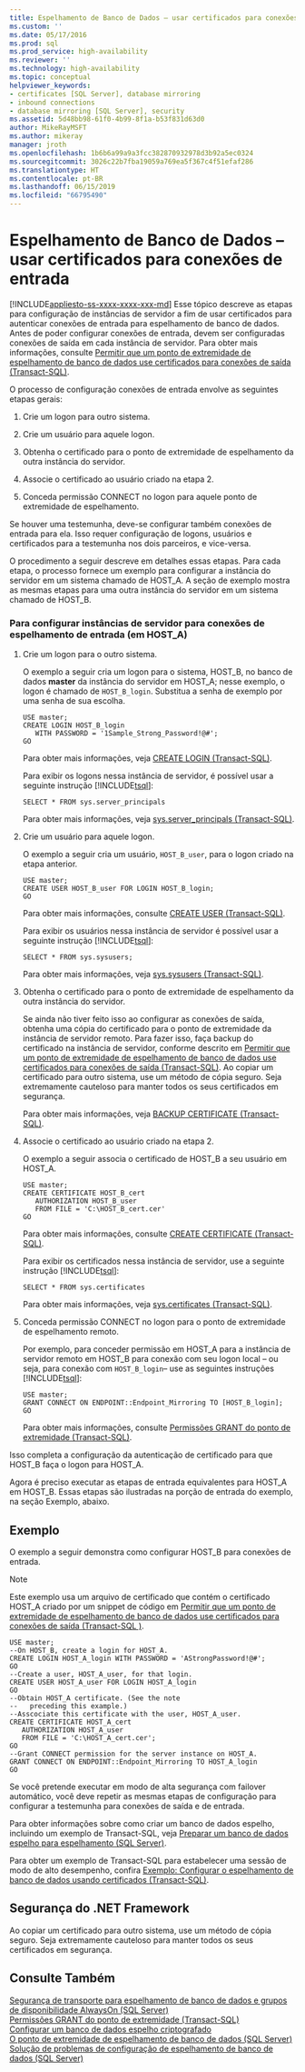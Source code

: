 ```yaml
---
title: Espelhamento de Banco de Dados – usar certificados para conexões de entrada | Microsoft Docs
ms.custom: ''
ms.date: 05/17/2016
ms.prod: sql
ms.prod_service: high-availability
ms.reviewer: ''
ms.technology: high-availability
ms.topic: conceptual
helpviewer_keywords:
- certificates [SQL Server], database mirroring
- inbound connections
- database mirroring [SQL Server], security
ms.assetid: 5d48bb98-61f0-4b99-8f1a-b53f831d63d0
author: MikeRayMSFT
ms.author: mikeray
manager: jroth
ms.openlocfilehash: 1b6b6a99a9a3fcc382870932978d3b92a5ec0324
ms.sourcegitcommit: 3026c22b7fba19059a769ea5f367c4f51efaf286
ms.translationtype: HT
ms.contentlocale: pt-BR
ms.lasthandoff: 06/15/2019
ms.locfileid: "66795490"
---
```

# <a name="database-mirroring---use-certificates-for-inbound-connections"></a>Espelhamento de Banco de Dados – usar certificados para conexões de entrada
[!INCLUDE[appliesto-ss-xxxx-xxxx-xxx-md](../../includes/appliesto-ss-xxxx-xxxx-xxx-md.md)]
  Esse tópico descreve as etapas para configuração de instâncias de servidor a fim de usar certificados para autenticar conexões de entrada para espelhamento de banco de dados. Antes de poder configurar conexões de entrada, devem ser configuradas conexões de saída em cada instância de servidor. Para obter mais informações, consulte [Permitir que um ponto de extremidade de espelhamento de banco de dados use certificados para conexões de saída &#40;Transact-SQL&#41;](../../database-engine/database-mirroring/database-mirroring-use-certificates-for-outbound-connections.md).  
  
 O processo de configuração conexões de entrada envolve as seguintes etapas gerais:  
  
1.  Crie um logon para outro sistema.  
  
2.  Crie um usuário para aquele logon.  
  
3.  Obtenha o certificado para o ponto de extremidade de espelhamento da outra instância do servidor.  
  
4.  Associe o certificado ao usuário criado na etapa 2.  
  
5.  Conceda permissão CONNECT no logon para aquele ponto de extremidade de espelhamento.  
  
 Se houver uma testemunha, deve-se configurar também conexões de entrada para ela. Isso requer configuração de logons, usuários e certificados para a testemunha nos dois parceiros, e vice-versa.  
  
 O procedimento a seguir descreve em detalhes essas etapas. Para cada etapa, o processo fornece um exemplo para configurar a instância do servidor em um sistema chamado de HOST_A. A seção de exemplo mostra as mesmas etapas para uma outra instância do servidor em um sistema chamado de HOST_B.  
  
### <a name="to-configure-server-instances-for-inbound-mirroring-connections-on-hosta"></a>Para configurar instâncias de servidor para conexões de espelhamento de entrada (em HOST_A)  
  
1.  Crie um logon para o outro sistema.  
  
     O exemplo a seguir cria um logon para o sistema, HOST_B, no banco de dados **master** da instância do servidor em HOST_A; nesse exemplo, o logon é chamado de `HOST_B_login`. Substitua a senha de exemplo por uma senha de sua escolha.  
  
    ```  
    USE master;  
    CREATE LOGIN HOST_B_login   
       WITH PASSWORD = '1Sample_Strong_Password!@#';  
    GO  
    ```  
  
     Para obter mais informações, veja [CREATE LOGIN &#40;Transact-SQL&#41;](../../t-sql/statements/create-login-transact-sql.md).  
  
     Para exibir os logons nessa instância de servidor, é possível usar a seguinte instrução [!INCLUDE[tsql](../../includes/tsql-md.md)]:  
  
    ```  
    SELECT * FROM sys.server_principals  
    ```  
  
     Para obter mais informações, veja [sys.server_principals &#40;Transact-SQL&#41;](../../relational-databases/system-catalog-views/sys-server-principals-transact-sql.md).  
  
2.  Crie um usuário para aquele logon.  
  
     O exemplo a seguir cria um usuário, `HOST_B_user`, para o logon criado na etapa anterior.  
  
    ```  
    USE master;  
    CREATE USER HOST_B_user FOR LOGIN HOST_B_login;  
    GO  
    ```  
  
     Para obter mais informações, consulte [CREATE USER &#40;Transact-SQL&#41;](../../t-sql/statements/create-user-transact-sql.md).  
  
     Para exibir os usuários nessa instância de servidor é possível usar a seguinte instrução [!INCLUDE[tsql](../../includes/tsql-md.md)]:  
  
    ```  
    SELECT * FROM sys.sysusers;  
    ```  
  
     Para obter mais informações, veja [sys.sysusers &#40;Transact-SQL&#41;](../../relational-databases/system-compatibility-views/sys-sysusers-transact-sql.md).  
  
3.  Obtenha o certificado para o ponto de extremidade de espelhamento da outra instância do servidor.  
  
     Se ainda não tiver feito isso ao configurar as conexões de saída, obtenha uma cópia do certificado para o ponto de extremidade da instância de servidor remoto. Para fazer isso, faça backup do certificado na instância de servidor, conforme descrito em [Permitir que um ponto de extremidade de espelhamento de banco de dados use certificados para conexões de saída &#40;Transact-SQL&#41;](../../database-engine/database-mirroring/database-mirroring-use-certificates-for-outbound-connections.md). Ao copiar um certificado para outro sistema, use um método de cópia seguro. Seja extremamente cauteloso para manter todos os seus certificados em segurança.  
  
     Para obter mais informações, veja [BACKUP CERTIFICATE &#40;Transact-SQL&#41;](../../t-sql/statements/backup-certificate-transact-sql.md).  
  
4.  Associe o certificado ao usuário criado na etapa 2.  
  
     O exemplo a seguir associa o certificado de HOST_B a seu usuário em HOST_A.  
  
    ```  
    USE master;  
    CREATE CERTIFICATE HOST_B_cert  
       AUTHORIZATION HOST_B_user  
       FROM FILE = 'C:\HOST_B_cert.cer'  
    GO  
    ```  
  
     Para obter mais informações, consulte [CREATE CERTIFICATE &#40;Transact-SQL&#41;](../../t-sql/statements/create-certificate-transact-sql.md).  
  
     Para exibir os certificados nessa instância de servidor, use a seguinte instrução [!INCLUDE[tsql](../../includes/tsql-md.md)]:  
  
    ```  
    SELECT * FROM sys.certificates  
    ```  
  
     Para obter mais informações, veja [sys.certificates &#40;Transact-SQL&#41;](../../relational-databases/system-catalog-views/sys-certificates-transact-sql.md).  
  
5.  Conceda permissão CONNECT no logon para o ponto de extremidade de espelhamento remoto.  
  
     Por exemplo, para conceder permissão em HOST_A para a instância de servidor remoto em HOST_B para conexão com seu logon local – ou seja, para conexão com `HOST_B_login`– use as seguintes instruções [!INCLUDE[tsql](../../includes/tsql-md.md)]:  
  
    ```  
    USE master;  
    GRANT CONNECT ON ENDPOINT::Endpoint_Mirroring TO [HOST_B_login];  
    GO  
    ```  
  
     Para obter mais informações, consulte [Permissões GRANT do ponto de extremidade &#40;Transact-SQL&#41;](../../t-sql/statements/grant-endpoint-permissions-transact-sql.md).  
  
 Isso completa a configuração da autenticação de certificado para que HOST_B faça o logon para HOST_A.  
  
 Agora é preciso executar as etapas de entrada equivalentes para HOST_A em HOST_B. Essas etapas são ilustradas na porção de entrada do exemplo, na seção Exemplo, abaixo.  
  
## <a name="example"></a>Exemplo  
 O exemplo a seguir demonstra como configurar HOST_B para conexões de entrada.  
  
> [!NOTE]  
>  Este exemplo usa um arquivo de certificado que contém o certificado HOST_A criado por um snippet de código em [Permitir que um ponto de extremidade de espelhamento de banco de dados use certificados para conexões de saída &#40;Transact-SQL &#41;](../../database-engine/database-mirroring/database-mirroring-use-certificates-for-outbound-connections.md).  
  
```  
USE master;  
--On HOST_B, create a login for HOST_A.  
CREATE LOGIN HOST_A_login WITH PASSWORD = 'AStrongPassword!@#';  
GO  
--Create a user, HOST_A_user, for that login.  
CREATE USER HOST_A_user FOR LOGIN HOST_A_login  
GO  
--Obtain HOST_A certificate. (See the note   
--   preceding this example.)  
--Asscociate this certificate with the user, HOST_A_user.  
CREATE CERTIFICATE HOST_A_cert  
   AUTHORIZATION HOST_A_user  
   FROM FILE = 'C:\HOST_A_cert.cer';  
GO  
--Grant CONNECT permission for the server instance on HOST_A.  
GRANT CONNECT ON ENDPOINT::Endpoint_Mirroring TO HOST_A_login  
GO  
```  
  
 Se você pretende executar em modo de alta segurança com failover automático, você deve repetir as mesmas etapas de configuração para configurar a testemunha para conexões de saída e de entrada.  
  
 Para obter informações sobre como criar um banco de dados espelho, incluindo um exemplo de Transact-SQL, veja [Preparar um banco de dados espelho para espelhamento &#40;SQL Server&#41;](../../database-engine/database-mirroring/prepare-a-mirror-database-for-mirroring-sql-server.md).  
  
 Para obter um exemplo de Transact-SQL para estabelecer uma sessão de modo de alto desempenho, confira [Exemplo: Configurar o espelhamento de banco de dados usando certificados &#40;Transact-SQL&#41;](../../database-engine/database-mirroring/example-setting-up-database-mirroring-using-certificates-transact-sql.md).  
  
## <a name="net-framework-security"></a>Segurança do .NET Framework  
 Ao copiar um certificado para outro sistema, use um método de cópia seguro. Seja extremamente cauteloso para manter todos os seus certificados em segurança.  
  
## <a name="see-also"></a>Consulte Também  
 [Segurança de transporte para espelhamento de banco de dados e grupos de disponibilidade AlwaysOn &#40;SQL Server&#41;](../../database-engine/database-mirroring/transport-security-database-mirroring-always-on-availability.md)   
 [Permissões GRANT do ponto de extremidade &#40;Transact-SQL&#41;](../../t-sql/statements/grant-endpoint-permissions-transact-sql.md)   
 [Configurar um banco de dados espelho criptografado](../../database-engine/database-mirroring/set-up-an-encrypted-mirror-database.md)   
 [O ponto de extremidade de espelhamento de banco de dados &#40;SQL Server&#41;](../../database-engine/database-mirroring/the-database-mirroring-endpoint-sql-server.md)   
 [Solução de problemas de configuração de espelhamento de banco de dados &#40;SQL Server&#41;](../../database-engine/database-mirroring/troubleshoot-database-mirroring-configuration-sql-server.md)  
  
  
